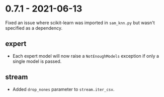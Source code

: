 # 0.7.1 - 2021-06-13

Fixed an issue where scikit-learn was imported in `sam_knn.py` but wasn't specified as a dependency.

## expert

- Each expert model will now raise a `NotEnoughModels` exception if only a single model is passed.

## stream

- Added `drop_nones` parameter to `stream.iter_csv`.
